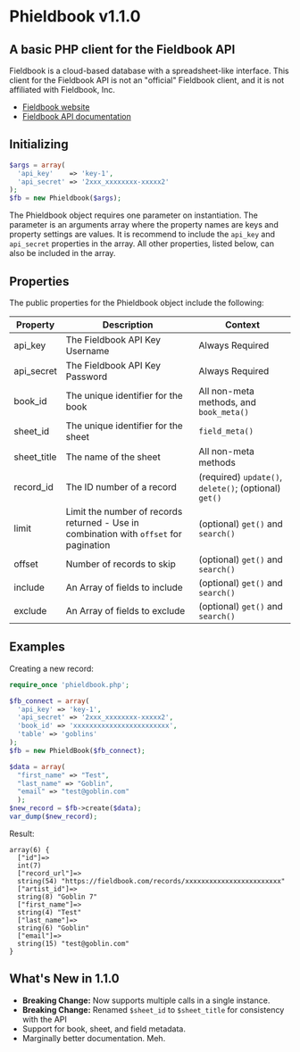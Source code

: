 # Phieldbook v1.1.0
## A basic PHP client for the Fieldbook API

Fieldbook is a cloud-based database with a spreadsheet-like interface. This client for the Fieldbook API is not an "official" Fieldbook client, and it is not affiliated with Fieldbook, Inc.

* [Fieldbook website](http://www.fieldbook.com)
* [Fieldbook API documentation](https://github.com/fieldbook/api-docs)

## Initializing

```php
$args = array(
  'api_key'    => 'key-1',
  'api_secret' => '2xxx_xxxxxxxx-xxxxx2'
);
$fb = new Phieldbook($args);
```

The Phieldbook object requires one parameter on instantiation. The parameter is an arguments array where the property names are keys and property settings are values. It is recommend to include the `api_key` and `api_secret` properties in the array. All other properties, listed below, can also be included in the array. 

## Properties

The public properties for the Phieldbook object include the following:

Property | Description | Context
-------- | ----------- | -------
api_key | The Fieldbook API Key Username | Always Required
api_secret | The Fieldbook API Key Password | Always Required
book_id | The unique identifier for the book | All non-meta methods, and `book_meta()`
sheet_id | The unique identifier for the sheet | `field_meta()`
sheet_title | The name of the sheet | All non-meta methods
record_id | The ID number of a record | (required) `update()`, `delete()`; (optional) `get()`
limit | Limit the number of records returned - Use in combination with `offset` for pagination | (optional) `get()` and `search()`
offset | Number of records to skip | (optional) `get()` and `search()`
include | An Array of fields to include | (optional) `get()` and `search()`
exclude | An Array of fields to exclude | (optional) `get()` and `search()`

## Examples

Creating a new record:
```php
require_once 'phieldbook.php';

$fb_connect = array(
  'api_key' => 'key-1',
  'api_secret' => '2xxx_xxxxxxxx-xxxxx2',
  'book_id' => 'xxxxxxxxxxxxxxxxxxxxxxxx',
  'table' => 'goblins'
);
$fb = new PhieldBook($fb_connect);

$data = array(
  "first_name" => "Test",
  "last_name" => "Goblin",
  "email" => "test@goblin.com"
  );
$new_record = $fb->create($data);
var_dump($new_record);
```

Result:
```
array(6) {
  ["id"]=>
  int(7)
  ["record_url"]=>
  string(54) "https://fieldbook.com/records/xxxxxxxxxxxxxxxxxxxxxxxx"
  ["artist_id"]=>
  string(8) "Goblin 7"
  ["first_name"]=>
  string(4) "Test"
  ["last_name"]=>
  string(6) "Goblin"
  ["email"]=>
  string(15) "test@goblin.com"
}
```

## What's New in 1.1.0

* **Breaking Change:** Now supports multiple calls in a single instance.
* **Breaking Change:** Renamed `$sheet_id` to `$sheet_title` for consistency with the API
* Support for book, sheet, and field metadata.
* Marginally better documentation. Meh.